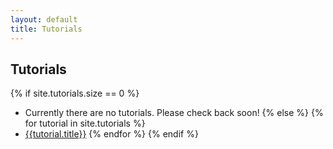 ```yaml
---
layout: default
title: Tutorials
---
```


## Tutorials
{% if site.tutorials.size == 0 %}
  * Currently there are no tutorials.  Please check back soon!
{% else %}
    {% for tutorial in site.tutorials %}
  * [{{tutorial.title}}]({{tutorial.url}})
    {% endfor %}
{% endif %}